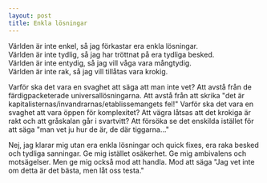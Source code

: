 ```yaml
---
layout: post
title: Enkla lösningar
---
```


Världen är inte enkel, så jag förkastar era enkla lösningar.  
Världen är inte tydlig, så jag har tröttnat på era tydliga besked.  
Världen är inte entydig, så jag vill våga vara mångtydig.  
Världen är inte rak, så jag vill tillåtas vara krokig.  

Varför ska det vara en svaghet att säga att man inte vet? Att
avstå från de färdigpacketerade universallösningarna. Att avstå
från att skrika "det är
kapitalisternas/invandrarnas/etablissemangets fel!" Varför ska
det vara en svaghet att vara öppen för komplexitet? Att vägra
låtsas att det krokiga är rakt och att gråskalan går i svartvitt?
Att försöka se det enskilda istället för att säga "man vet ju hur
de är, de där tiggarna..."

Nej, jag klarar mig utan era enkla lösningar och quick fixes, era
raka besked och tydliga sanningar. Ge mig istället osäkerhet. Ge
mig ambivalens och motsägelser. Men ge mig också mod att handla.
Mod att säga "Jag vet inte om detta är det bästa, men låt oss
testa."
